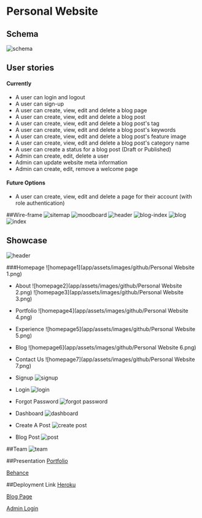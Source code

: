 # Personal Website

## Schema
![schema](db/schema.jpg)

## User stories
#### Currently
- A user can login and logout
- A user can sign-up
- A user can create, view, edit and delete a blog page
- A user can create, view, edit and delete a blog post
- A user can create, view, edit and delete a blog post's tag
- A user can create, view, edit and delete a blog post's keywords
- A user can create, view, edit and delete a blog post's feature image
- A user can create, view, edit and delete a blog post's category name
- A user can create a status for a blog post (Draft or Published)
- Admin can create, edit, delete a user
- Admin can update website meta information
- Admin can create, edit, remove a welcome page

#### Future Options
- A user can create, view, edit and delete a page for their account (with role authentication)

##Wire-frame
![sitemap](app/assets/images/wireframes/site-map.png)
![moodboard](app/assets/images/wireframes/Website-moodboard.png)
![header](app/assets/images/wireframes/index-header.png)
![blog-index](app/assets/images/wireframes/wireframe-blog-index.png)
![blog](app/assets/images/wireframes/wireframe-blogs.png)
![index](app/assets/images/wireframes/wireframe-index.png)

## Showcase
![header](app/assets/images/github/header.png)

###Homepage
![homepage1](app/assets/images/github/Personal Website 1.png)

- About
![homepage2](app/assets/images/github/Personal Website 2.png)
![homepage3](app/assets/images/github/Personal Website 3.png)

- Portfolio
![homepage4](app/assets/images/github/Personal Website 4.png)

- Experience
![homepage5](app/assets/images/github/Personal Website 5.png)

- Blog
![homepage6](app/assets/images/github/Personal Website 6.png)

- Contact Us
![homepage7](app/assets/images/github/Personal Website 7.png)

- Signup
![signup](app/assets/images/github/signup.png)

- Login
![login](app/assets/images/github/login.png)

- Forgot Password
![forgot password](app/assets/images/github/forgot_password.png)

- Dashboard
![dashboard](app/assets/images/github/dashboard.png)

- Create A Post
![create post](app/assets/images/github/create_post.png)

- Blog Post
![post](app/assets/images/github/blog_post.png)

##Team
![team](app/assets/images/github/sepandassadi.png)

##Presentation
[Portfolio](https://sepandassadi.carbonmade.com/)

[Behance](https://www.behance.net/gallery/37433833/Personal-Website)

##Deployment Link
[Heroku](http://sepandassadi.com/)

[Blog Page](http://www.sepandassadi.com/blog)

[Admin Login](http://www.sepandassadi.com/blog/admin/login)

